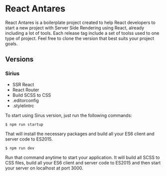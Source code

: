 # React Antares

React Antares is a boilerplate project created to help React developers to start a new project with Server Side Rendering using React, already including a lot of tools. Each release tag include a set of toolss used to one type of project. Feel free to clone the version that best suits your project goals.

## Versions

### Sirius

 - SSR React
 - React Router
 - Build SCSS to CSS
 - .editorconfig
 - .stylelintrc

To start using Sirus version, just run the following commands:

    $ npm run startup

That will install the necessary packages and build all your ES6 client and server code to ES2015.

    $ npm run dev

Run that command anytime to start your application. It will build all SCSS to CSS files, build all your ES6 client and server code to ES2015 and then start your server on localhost at port 3000.